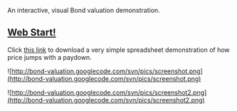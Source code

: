 An interactive, visual Bond valuation demonstration.
## [Web Start!](http://bond-valuation.googlecode.com/svn/bin/launch.jnlp) ##

Click [this link](http://bond-valuation.googlecode.com/svn/xls/prepay_jump_demo.xls) to download a very simple spreadsheet demonstration of how price jumps with a paydown.

![http://bond-valuation.googlecode.com/svn/pics/screenshot.png](http://bond-valuation.googlecode.com/svn/pics/screenshot.png)

![http://bond-valuation.googlecode.com/svn/pics/screenshot2.png](http://bond-valuation.googlecode.com/svn/pics/screenshot2.png)